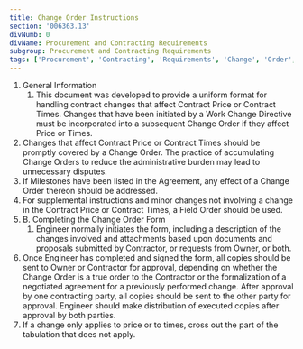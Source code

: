 ```yaml
---
title: Change Order Instructions
section: '006363.13'
divNumb: 0
divName: Procurement and Contracting Requirements
subgroup: Procurement and Contracting Requirements
tags: ['Procurement', 'Contracting', 'Requirements', 'Change', 'Order', 'Instructions']
---
```


1. General Information
   1. This document was developed to provide a uniform format for handling contract changes that affect Contract Price or Contract Times. Changes that have been initiated by a Work Change Directive must be incorporated into a subsequent Change Order if they affect Price or Times.
2. Changes that affect Contract Price or Contract Times should be promptly covered by a Change Order. The practice of accumulating Change Orders to reduce the administrative burden may lead to unnecessary disputes. 
3. If Milestones have been listed in the Agreement, any effect of a Change Order thereon should be addressed. 
4. For supplemental instructions and minor changes not involving a change in the Contract Price or Contract Times, a Field Order should be used. 
5. B. Completing the Change Order Form
	1. Engineer normally initiates the form, including a description of the changes involved and attachments based upon documents and proposals submitted by Contractor, or requests from Owner, or both. 
6. Once Engineer has completed and signed the form, all copies should be sent to Owner or Contractor for approval, depending on whether the Change Order is a true order to the Contractor or the formalization of a negotiated agreement for a previously performed change. After approval by one contracting party, all copies should be sent to the other party for approval. Engineer should make distribution of executed copies after approval by both parties. 
7. If a change only applies to price or to times, cross out the part of the tabulation that does not apply.

